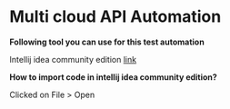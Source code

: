 # Multi cloud API Automation

**Following tool you can use for this test automation**

 Intellij idea community edition [link](https://www.jetbrains.com/idea/download/#section=windows)

**How to import code in intellij idea community edition?**
 
 Clicked on File > Open
